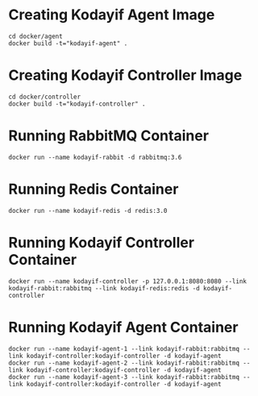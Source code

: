 # Creating Kodayif Agent Image

```
cd docker/agent
docker build -t="kodayif-agent" .
```

# Creating Kodayif Controller Image

```
cd docker/controller
docker build -t="kodayif-controller" .
```

# Running RabbitMQ Container

```
docker run --name kodayif-rabbit -d rabbitmq:3.6
```

# Running Redis Container

```
docker run --name kodayif-redis -d redis:3.0
```

# Running Kodayif Controller Container

```
docker run --name kodayif-controller -p 127.0.0.1:8080:8080 --link kodayif-rabbit:rabbitmq --link kodayif-redis:redis -d kodayif-controller
```

# Running Kodayif Agent Container

```
docker run --name kodayif-agent-1 --link kodayif-rabbit:rabbitmq --link kodayif-controller:kodayif-controller -d kodayif-agent
docker run --name kodayif-agent-2 --link kodayif-rabbit:rabbitmq --link kodayif-controller:kodayif-controller -d kodayif-agent
docker run --name kodayif-agent-3 --link kodayif-rabbit:rabbitmq --link kodayif-controller:kodayif-controller -d kodayif-agent
```
